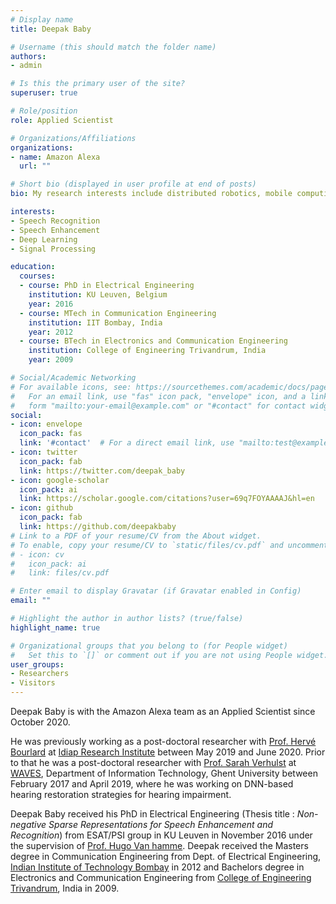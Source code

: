 ```yaml
---
# Display name
title: Deepak Baby

# Username (this should match the folder name)
authors:
- admin

# Is this the primary user of the site?
superuser: true

# Role/position
role: Applied Scientist

# Organizations/Affiliations
organizations:
- name: Amazon Alexa
  url: ""

# Short bio (displayed in user profile at end of posts)
bio: My research interests include distributed robotics, mobile computing and programmable matter.

interests:
- Speech Recognition
- Speech Enhancement
- Deep Learning
- Signal Processing

education:
  courses:
  - course: PhD in Electrical Engineering
    institution: KU Leuven, Belgium 
    year: 2016
  - course: MTech in Communication Engineering
    institution: IIT Bombay, India
    year: 2012
  - course: BTech in Electronics and Communication Engineering
    institution: College of Engineering Trivandrum, India
    year: 2009

# Social/Academic Networking
# For available icons, see: https://sourcethemes.com/academic/docs/page-builder/#icons
#   For an email link, use "fas" icon pack, "envelope" icon, and a link in the
#   form "mailto:your-email@example.com" or "#contact" for contact widget.
social:
- icon: envelope
  icon_pack: fas
  link: '#contact'  # For a direct email link, use "mailto:test@example.org".
- icon: twitter
  icon_pack: fab
  link: https://twitter.com/deepak_baby
- icon: google-scholar
  icon_pack: ai
  link: https://scholar.google.com/citations?user=69q7FOYAAAAJ&hl=en
- icon: github
  icon_pack: fab
  link: https://github.com/deepakbaby
# Link to a PDF of your resume/CV from the About widget.
# To enable, copy your resume/CV to `static/files/cv.pdf` and uncomment the lines below.
# - icon: cv
#   icon_pack: ai
#   link: files/cv.pdf

# Enter email to display Gravatar (if Gravatar enabled in Config)
email: ""

# Highlight the author in author lists? (true/false)
highlight_name: true

# Organizational groups that you belong to (for People widget)
#   Set this to `[]` or comment out if you are not using People widget.
user_groups:
- Researchers
- Visitors
---
```


Deepak Baby is with the Amazon Alexa team as an Applied Scientist since October 2020. 

He was previously working as a post-doctoral researcher with [Prof. Hervé Bourlard](http://people.idiap.ch/bourlard) at [Idiap Research Institute](www.idiap.ch/en) between May 2019 and June 2020. Prior to that he was a post-doctoral researcher with [Prof. Sarah Verhulst](https://scholar.google.be/citations?user=gm5wuzUAAAAJ&hl=en&oi=ao) at [WAVES](https://waves.intec.ugent.be/hearing-technology), Department of Information Technology, Ghent University between February 2017 and April 2019, where he was working on DNN-based hearing restoration strategies for hearing impairment.

Deepak Baby received his PhD in Electrical Engineering (Thesis title : *Non-negative Sparse Representations for Speech Enhancement and Recognition*) from ESAT/PSI group in KU Leuven in November 2016 under the supervision of [Prof. Hugo Van hamme](https://scholar.google.com/citations?user=IKDnCkcAAAAJ&hl=en). Deepak received the Masters degree in Communication Engineering from Dept. of Electrical Engineering, [Indian Institute of Technology Bombay](https://www.ee.iitb.ac.in/web) in 2012 and Bachelors degree in Electronics and Communication Engineering from [College of Engineering Trivandrum](https://www.cet.ac.in/), India in 2009.

